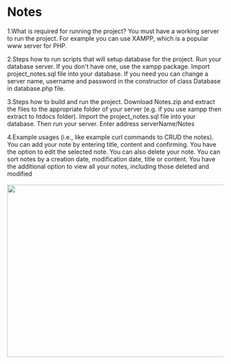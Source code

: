 # Notes

1.What is required for running the project?
  You must have a working server to run the project. For example you can use XAMPP, which is a popular www server for PHP.

2.Steps how to run scripts that will setup database for the project.
  Run your database server. If you don't have one, use the xampp package. Import project_notes.sql file into your database. If you need you can change a server name, username and password in the constructor of class Database in database.php file.

3.Steps how to build and run the project.
  Download Notes.zip and extract the files to the appropriate folder of your server (e.g. if you use xampp then extract to htdocs folder). Import the project_notes.sql file into your database. Then run your server. Enter address serverName/Notes

4.Example usages (i.e., like example curl commands to CRUD the notes).
  You can add your note by entering title, content and confirming. You have the option to edit the selected note. You can also delete your note. You can sort notes by a creation date, modification date, title or content. You have the additional option to view all your notes, including those deleted and modified
  <br />
  <br />
<img src="https://user-images.githubusercontent.com/80048198/228218119-1225bf1b-1bcd-459b-bb6a-383644a5c825.jpg" width="800" height="400">
